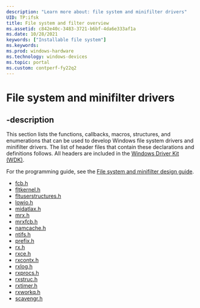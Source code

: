 ```yaml
---
description: "Learn more about: file system and minifilter drivers"
UID: TP:ifsk
title: File system and filter overview
ms.assetid: c842e40c-3483-3721-b6bf-4da6e333af1a
ms.date: 10/28/2021
keywords: ["Installable file system"]
ms.keywords: 
ms.prod: windows-hardware
ms.technology: windows-devices
ms.topic: portal
ms.custom: contperf-fy22q2
---
```


# File system and minifilter drivers

## -description

This section lists the functions, callbacks, macros, structures, and enumerations that can be used to develop Windows file system drivers and minifilter drivers. The list of header files that contain these declarations and definitions follows. All headers are included in the [Windows Driver Kit (WDK)](/windows-hardware/drivers/download-the-wdk).

For the programming guide, see the [File system and minifilter design guide](/windows-hardware/drivers/ifs).

* [fcb.h](../fcb/index.md)
* [fltkernel.h](../fltkernel/index.md)
* [fltuserstructures.h](../fltuserstructures/index.md)
* [lowio.h](../lowio/index.md)
* [midatlax.h](../midatlax/index.md)
* [mrx.h](../mrx/index.md)
* [mrxfcb.h](../mrxfcb/index.md)
* [namcache.h](../namcache/index.md)
* [ntifs.h](../ntifs/index.md)
* [prefix.h](../prefix/index.md)
* [rx.h](../rx/index.md)
* [rxce.h](../rxce/index.md)
* [rxcontx.h](../rxcontx/index.md)
* [rxlog.h](../rxlog/index.md)
* [rxprocs.h](../rxprocs/index.md)
* [rxstruc.h](../rxstruc/index.md)
* [rxtimer.h](../rxtimer/index.md)
* [rxworkq.h](../rxworkq/index.md)
* [scavengr.h](../scavengr/index.md)
